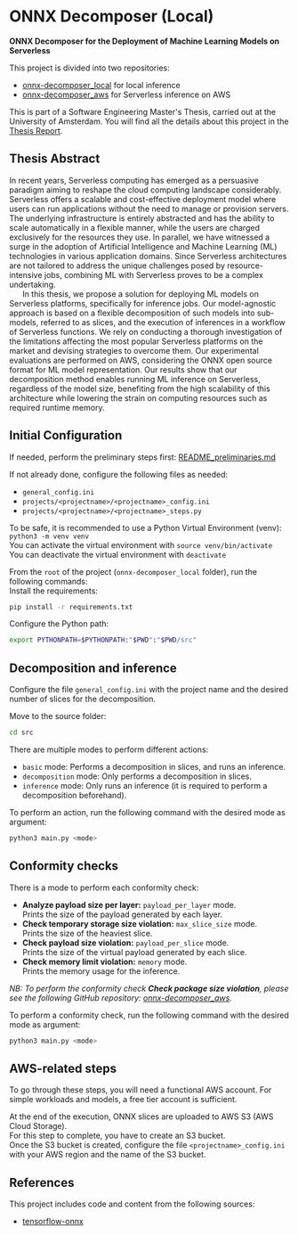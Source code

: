 # ONNX Decomposer (Local)

**ONNX Decomposer for the Deployment of Machine Learning Models on Serverless**

This project is divided into two repositories: 
- [onnx-decomposer_local](https://github.com/adrien-glg/onnx-decomposer_local) for local inference
- [onnx-decomposer_aws](https://github.com/adrien-glg/onnx-decomposer_aws) for Serverless inference on AWS

This is part of a Software Engineering Master's Thesis, carried out at the University of Amsterdam. You will find all the details about this project in the [Thesis Report](https://dspace.uba.uva.nl/bitstreams/7b31ef71-cf20-4396-9c27-56f86f0b7f55/download).

## Thesis Abstract

In recent years, Serverless computing has emerged as a persuasive paradigm aiming to reshape the cloud
computing landscape considerably. Serverless offers a scalable and cost-effective deployment model where
users can run applications without the need to manage or provision servers. The underlying infrastructure
is entirely abstracted and has the ability to scale automatically in a flexible manner, while the users are
charged exclusively for the resources they use. In parallel, we have witnessed a surge in the adoption
of Artificial Intelligence and Machine Learning (ML) technologies in various application domains. Since
Serverless architectures are not tailored to address the unique challenges posed by resource-intensive
jobs, combining ML with Serverless proves to be a complex undertaking.    
&nbsp;&nbsp;&nbsp;&nbsp;&nbsp;&nbsp;In this thesis, we propose a solution for deploying ML models on Serverless platforms, specifically for
inference jobs. Our model-agnostic approach is based on a flexible decomposition of such models into sub-models,
referred to as slices, and the execution of inferences in a workflow of Serverless functions. We rely
on conducting a thorough investigation of the limitations affecting the most popular Serverless platforms
on the market and devising strategies to overcome them. Our experimental evaluations are performed
on AWS, considering the ONNX open source format for ML model representation. Our results show
that our decomposition method enables running ML inference on Serverless, regardless of the model size,
benefiting from the high scalability of this architecture while lowering the strain on computing resources
such as required runtime memory.


## Initial Configuration

If needed, perform the preliminary steps first: [README_preliminaries.md](README_preliminaries.md)

If not already done, configure the following files as needed:
- `general_config.ini`
- `projects/<projectname>/<projectname>_config.ini`
- `projects/<projectname>/<projectname>_steps.py`

To be safe, it is recommended to use a Python Virtual Environment (venv): `python3 -m venv venv`        
You can activate the virtual environment with `source venv/bin/activate`            
You can deactivate the virtual environment with `deactivate`

From the `root` of the project (`onnx-decomposer_local` folder), run the following commands:        
Install the requirements:
```bash
pip install -r requirements.txt
```

Configure the Python path:
```bash
export PYTHONPATH=$PYTHONPATH:"$PWD":"$PWD/src"
```

## Decomposition and inference

Configure the file `general_config.ini` with the project name and the desired number of slices for the decomposition.

Move to the source folder:
```bash
cd src
```

There are multiple modes to perform different actions:
- `basic` mode: Performs a decomposition in slices, and runs an inference.
- `decomposition` mode: Only performs a decomposition in slices.
- `inference` mode: Only runs an inference (it is required to perform a decomposition beforehand). 

To perform an action, run the following command with the desired mode as argument:
```bash
python3 main.py <mode>
```

## Conformity checks

There is a mode to perform each conformity check:
- **Analyze payload size per layer:** `payload_per_layer` mode.      
Prints the size of the payload generated by each layer.
- **Check temporary storage size violation:** `max_slice_size` mode.      
  Prints the size of the heaviest slice.
- **Check payload size violation:** `payload_per_slice` mode.       
  Prints the size of the virtual payload generated by each
  slice.
- **Check memory limit violation:** `memory` mode.          
Prints the memory usage for the inference.

*NB: To perform the conformity check **Check package size violation**, please see the following GitHub repository: 
[onnx-decomposer_aws](https://github.com/adrien-glg/onnx-decomposer_aws).*

To perform a conformity check, run the following command with the desired mode as argument:
```bash
python3 main.py <mode>
```

## AWS-related steps

To go through these steps, you will need a functional AWS account. 
For simple workloads and models, a free tier account is sufficient.         

At the end of the execution, ONNX slices are uploaded to AWS S3 (AWS Cloud Storage).            
For this step to complete, you have to create an S3 bucket.        
Once the S3 bucket is created, configure the file `<projectname>_config.ini` with your AWS region
and the name of the S3 bucket.

## References

This project includes code and content from the following sources:
- [tensorflow-onnx](https://github.com/onnx/tensorflow-onnx/)

